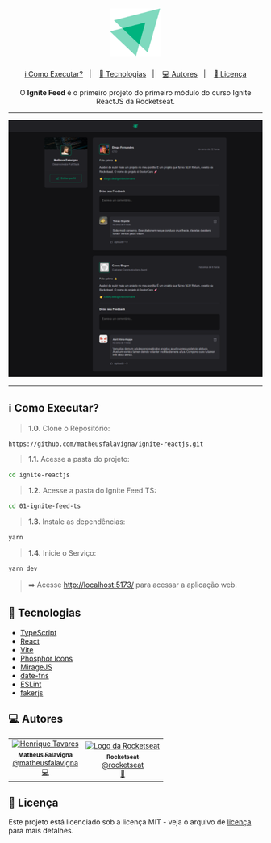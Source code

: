 <h1 align="center">
  <img alt="Ignite Logo" title="Ignite Logo" src="./src/assets/ignite-logo.svg" width="100px" />
</h1>

<p align="center">
  <a href="#como-executar">ℹ️ Como Executar?</a>&nbsp;&nbsp;&nbsp;|&nbsp;&nbsp;&nbsp;
  <a href="#tecnologias">🚀 Tecnologias</a>&nbsp;&nbsp;&nbsp;|&nbsp;&nbsp;&nbsp;
  <a href="#autores">💻 Autores</a>&nbsp;&nbsp;&nbsp;|&nbsp;&nbsp;&nbsp;
  <a href="#licenca">📝 Licença</a>
</p>

<p align="center">
  O <b>Ignite Feed</b> é o primeiro projeto do primeiro módulo do curso Ignite ReactJS da Rocketseat.
</p>

---

<div align="center">
  <img alt="Imagem da Home" title="Imagem da Home" src="../@assets/ignite-feed.png" width="800" />
</div>

---

<h2 id="como-executar">ℹ️ Como Executar?</h2>

> **1.0.** Clone o Repositório:

```bash
https://github.com/matheusfalavigna/ignite-reactjs.git
```

> **1.1.** Acesse a pasta do projeto:

```bash
cd ignite-reactjs
```

> **1.2.** Acesse a pasta do Ignite Feed TS:

```bash
cd 01-ignite-feed-ts
```

> **1.3.** Instale as dependências:

```bash
yarn
```

> **1.4.** Inicie o Serviço:

```bash
yarn dev
```

> ➡️ Acesse [http://localhost:5173/](http://localhost:5173/) para acessar a aplicação web.

<h2 id="tecnologias">🚀 Tecnologias</h2>

- [TypeScript](https://www.typescriptlang.org/)
- [React](https://pt-br.reactjs.org/)
- [Vite](https://vitejs.dev/)
- [Phosphor Icons](https://phosphoricons.com/)
- [MirageJS](https://miragejs.com/)
- [date-fns](https://date-fns.org/)
- [ESLint](https://eslint.org/)
- [fakerjs](https://fakerjs.dev/)

<h2 id="autores">💻 Autores</h2>

<table>
  <tr>
    <td align="center">
      <a href="http://github.com/matheusfalavigna/">
        <img src="https://avatars.githubusercontent.com/u/60001410?v=4" width="100px;" alt="Henrique Tavares"/>
        <br />
        <sub>
          <b>Matheus Falavigna</b>
        </sub>
       </a>
       <br />
       <a href="https://www.linkedin.com/in/matheusfalavigna/" title="Linkedin">@matheusfalavigna</a>
       <br />
       <a href="http://github.com/matheusfalavigna/" title="Code">💻</a>
    </td>
    <td align="center">
      <a href="http://github.com/rocketseat/">
        <img src="https://avatars.githubusercontent.com/u/28929274?s=200&v=4" width="100px;" alt="Logo da Rocketseat"/>
        <br />
        <sub>
          <b>Rocketseat</b>
        </sub>
       </a>
       <br />
       <a href="http://github.com/rocketseat/" title="Linkedin">@rocketseat</a>
       <br />
       <a href="https://www.rocketseat.com.br/" title="Education Platform">🚀</a>
    </td>
  </tr>
</table>

<h2 id="licenca">📝 Licença</h2>

Este projeto está licenciado sob a licença MIT - veja o arquivo de [licença](https://github.com/matheusfalavigna/ignite-reactjs/blob/main/LICENSE) para mais detalhes.
